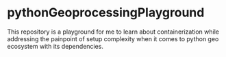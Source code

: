 # pythonGeoprocessingPlayground
This repository is a playground for me to learn about containerization while addressing the painpoint of setup complexity when it comes to python geo ecosystem with its dependencies. 
